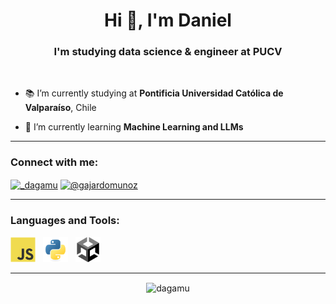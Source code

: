 <h1 align="center">Hi 👋, I'm Daniel</h1>
<h3 align="center">I'm studying data science & engineer at PUCV</h3>

<br/>

- 📚 I’m currently studying at **Pontificia Universidad Católica de Valparaíso**, Chile

- 🌱 I’m currently learning **Machine Learning and LLMs**

--- 

<h3 align="left">Connect with me:</h3>
<p align="left">
<a href="https://instagram.com/_dagamu" target="blank"><img align="center" src="https://raw.githubusercontent.com/rahuldkjain/github-profile-readme-generator/master/src/images/icons/Social/instagram.svg" alt="_dagamu" height="30" width="40" /></a>
<a href="https://hashnode.com/@dagamu" target="blank"><img align="center" src="https://raw.githubusercontent.com/rahuldkjain/github-profile-readme-generator/master/src/images/icons/Social/hashnode.svg" alt="@gajardomunoz" height="30" width="40" /></a>
</p>

---

<h3 align="left">Languages and Tools:</h3>
<div>
  <img src="https://github.com/devicons/devicon/blob/master/icons/javascript/javascript-original.svg" title="JavaScript" alt="JavaScript" width="40" height="40"/>&nbsp;&nbsp;
  <img src="https://github.com/devicons/devicon/blob/master/icons/python/python-original.svg" title="Python" alt="Python" width="40" height="40"/>&nbsp;&nbsp;
  <img src="https://github.com/devicons/devicon/blob/master/icons/unity/unity-original.svg" title="Unity" **alt="Unity.svg" width="40" height="40"/>&nbsp;&nbsp;
</div>

---

<p align="center"><img align="center" src="https://github-readme-stats.vercel.app/api/top-langs/?username=dagamu&layout=compact&theme=tokyonight" alt="dagamu" /></p>

